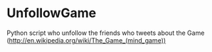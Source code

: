 UnfollowGame
============

Python script who unfollow the friends who tweets about the Game  (http://en.wikipedia.org/wiki/The_Game_(mind_game))